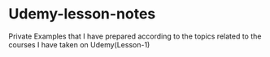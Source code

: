 # Udemy-lesson-notes
 Private Examples that I have prepared according to the topics related to the courses I have taken on Udemy(Lesson-1)
